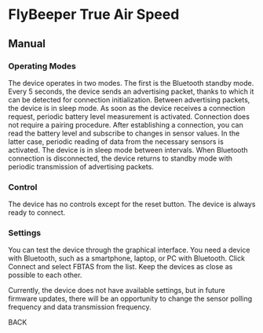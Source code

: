 # FlyBeeper True Air Speed

## Manual

### Operating Modes

The device operates in two modes. The first is the Bluetooth standby mode. Every 5 seconds, the device sends an advertising packet, thanks to which it can be detected for connection initialization. Between advertising packets, the device is in sleep mode. As soon as the device receives a connection request, periodic battery level measurement is activated. Connection does not require a pairing procedure. After establishing a connection, you can read the battery level and subscribe to changes in sensor values. In the latter case, periodic reading of data from the necessary sensors is activated. The device is in sleep mode between intervals. When Bluetooth connection is disconnected, the device returns to standby mode with periodic transmission of advertising packets.

### Control

The device has no controls except for the reset button. The device is always ready to connect.

### Settings

You can test the device through the graphical interface. You need a device with Bluetooth, such as a smartphone, laptop, or PC with Bluetooth. Click Connect and select FBTAS from the list. Keep the devices as close as possible to each other.

Currently, the device does not have available settings, but in future firmware updates, there will be an opportunity to change the sensor polling frequency and data transmission frequency.

<router-link to="/devices/fbtas">BACK</router-link>
